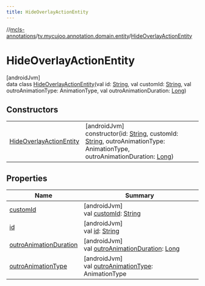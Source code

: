 ```yaml
---
title: HideOverlayActionEntity
---
```

//[mcls-annotations](../../../index.html)/[tv.mycujoo.annotation.domain.entity](../index.html)/[HideOverlayActionEntity](index.html)



# HideOverlayActionEntity



[androidJvm]\
data class [HideOverlayActionEntity](index.html)(val id: [String](https://kotlinlang.org/api/latest/jvm/stdlib/kotlin/-string/index.html), val customId: [String](https://kotlinlang.org/api/latest/jvm/stdlib/kotlin/-string/index.html), val outroAnimationType: AnimationType, val outroAnimationDuration: [Long](https://kotlinlang.org/api/latest/jvm/stdlib/kotlin/-long/index.html))



## Constructors


| | |
|---|---|
| [HideOverlayActionEntity](-hide-overlay-action-entity.html) | [androidJvm]<br>constructor(id: [String](https://kotlinlang.org/api/latest/jvm/stdlib/kotlin/-string/index.html), customId: [String](https://kotlinlang.org/api/latest/jvm/stdlib/kotlin/-string/index.html), outroAnimationType: AnimationType, outroAnimationDuration: [Long](https://kotlinlang.org/api/latest/jvm/stdlib/kotlin/-long/index.html)) |


## Properties


| Name | Summary |
|---|---|
| [customId](custom-id.html) | [androidJvm]<br>val [customId](custom-id.html): [String](https://kotlinlang.org/api/latest/jvm/stdlib/kotlin/-string/index.html) |
| [id](id.html) | [androidJvm]<br>val [id](id.html): [String](https://kotlinlang.org/api/latest/jvm/stdlib/kotlin/-string/index.html) |
| [outroAnimationDuration](outro-animation-duration.html) | [androidJvm]<br>val [outroAnimationDuration](outro-animation-duration.html): [Long](https://kotlinlang.org/api/latest/jvm/stdlib/kotlin/-long/index.html) |
| [outroAnimationType](outro-animation-type.html) | [androidJvm]<br>val [outroAnimationType](outro-animation-type.html): AnimationType |

